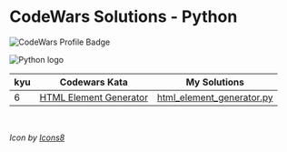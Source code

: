 # CodeWars Solutions - Python

![CodeWars Profile Badge](https://www.codewars.com/users/domwake/badges/small)

![Python logo](https://img.icons8.com/color/48/000000/python.png)

| kyu | Codewars Kata | My Solutions |
| --- | --- | --- |
| 6 | [HTML Element Generator](https://www.codewars.com/kata/5e7837d0262211001ecf04d7) | [html_element_generator.py](/src/python/6kyu/html_element_generator.py) |

<br />

*Icon by [Icons8](https://icons8.com/icon/13441/python)*
